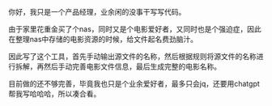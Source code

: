 你好，我只是一个产品经理，业余闲的没事干写写代码。

由于家里花重金买了个nas，同时又是个电影爱好者，又同时也是个强迫症，因此在整理nas中存储的电影资源的时候，给文件起名费劲脑汁。

因此写了这个工具，首先手动输出源文件的名称，然后根据规则将源文件的名称进行拆解，再然后手动完善电影文件信息，最后生成完整的电影名称。

目前做的还不够完善，毕竟我也只是个业余爱好者，最多只会jq，还要用chatgpt帮我写哈哈哈，所以凑合看。